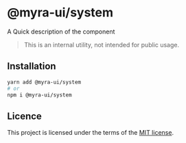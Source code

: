 # @myra-ui/system

A Quick description of the component

> This is an internal utility, not intended for public usage.

## Installation

```sh
yarn add @myra-ui/system
# or
npm i @myra-ui/system
```

## Licence

This project is licensed under the terms of the
[MIT license](https://github.com/gitaumoses4@gmail.com/myra-ui/blob/master/LICENSE).
